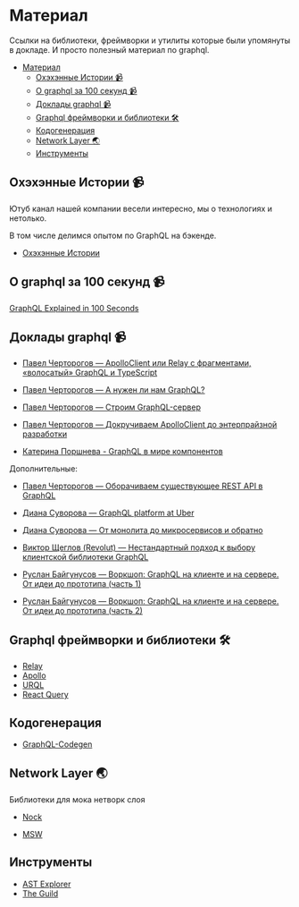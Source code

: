 # Материал

Ссылки на библиотеки, фреймворки и утилиты которые были упомянуты в докладе. И просто полезный материал по graphql.

- [Материал](#материал)
  - [Охэхэнные Истории 📹](#охэхэнные-истории-)
  - [О graphql за 100 секунд 📹](#о-graphql-за-100-секунд-)
  - [Доклады graphql 📹](#доклады-graphql-)
  - [Graphql фреймворки и библиотеки 🛠️](#graphql-фреймворки-и-библиотеки-️)
  - [Кодогенерация](#кодогенерация)
  - [Network Layer 🌏](#network-layer-)
  - [Инструменты](#инструменты)

## Охэхэнные Истории 📹

Ютуб канал нашей компании весели интересно, мы о технологиях и нетолько.

В том числе делимся опытом по GraphQL на бэкенде.

- [Охэхэнные Истории](https://www.youtube.com/@hhtech/videos)
  
## О graphql за 100 секунд 📹

[GraphQL Explained in 100 Seconds](https://www.youtube.com/watch?v=eIQh02xuVw4)


## Доклады graphql 📹

- [Павел Черторогов — ApolloClient или Relay с фрагментами, «волосатый» GraphQL и TypeScript](https://www.youtube.com/watch?v=VdoPraj0QqU)

- [Павел Черторогов — А нужен ли нам GraphQL?](https://www.youtube.com/watch?v=-HcqxE5vlN0)

- [Павел Черторогов — Строим GraphQL-сервер](https://www.youtube.com/watch?v=NnnvOPdstzg)

- [Павел Черторогов — Докручиваем ApolloClient до энтерпрайзной разработки](https://www.youtube.com/watch?v=sIj4NY26bCQ)

- [Катерина Поршнева - GraphQL в мире компонентов](https://www.youtube.com/watch?v=hEqloGN_6uA)

Дополнительные:

- [Павел Черторогов — Оборачиваем существующее REST API в GraphQL](https://www.youtube.com/watch?v=CA_ZVf5lbWI)

- [Диана Суворова — GraphQL platform at Uber](https://www.youtube.com/watch?v=nwH-T0qCnZA)

- [Диана Суворова — От монолита до микросервисов и обратно](https://www.youtube.com/watch?v=XQtZtddnx6U)

- [Виктор Щеглов (Revolut) — Нестандартный подход к выбору клиентской библиотеки GraphQL](https://www.youtube.com/watch?v=5d96hYY-u38)

- [Руслан Байгунусов — Воркшоп: GraphQL на клиенте и на сервере. От идеи до прототипа (часть 1)](https://www.youtube.com/watch?v=lNtl6Opwj40)

- [Руслан Байгунусов — Воркшоп: GraphQL на клиенте и на сервере. От идеи до прототипа (часть 2)](https://www.youtube.com/watch?v=5A-UcVzQMQA)

## Graphql фреймворки и библиотеки 🛠️

- [Relay](https://relay.dev/docs/)
- [Apollo](https://www.apollographql.com/docs/react/get-started)
- [URQL](https://commerce.nearform.com/open-source/urql/docs/)
- [React Query](https://tanstack.com/query/latest/docs/framework/react/overview)

## Кодогенерация

- [GraphQL-Codegen](https://the-guild.dev/graphql/codegen)

## Network Layer 🌏

Библиотеки для мока нетворк слоя

- [Nock](https://github.com/nock/nock)

- [MSW](https://mswjs.io/)

## Инструменты

- [AST Explorer](https://astexplorer.net/)
- [The Guild](https://the-guild.dev/)